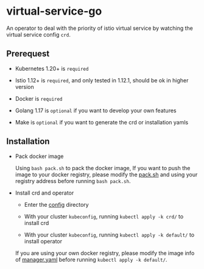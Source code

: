 # virtual-service-go

An operator to deal with the priority of istio virtual service by watching the virtual service config `crd`.

## Prerequest

- Kubernetes 1.20+ is `required`
 
- Istio 1.12+ is `required`, and only tested in 1.12.1, should be ok in higher version

- Docker is `required`

- Golang 1.17 is `optional` if you want to develop your own features

- Make is `optional` if you want to generate the crd or installation yamls

## Installation

- Pack docker image
  
  Using `bash pack.sh` to pack the docker image, If you want to push the image to your docker registry, please modify the [pack.sh](pack.sh) and using your registry address before running `bash pack.sh`.

- Install crd and operator

  - Enter the [config](config) directory

  - With your cluster `kubeconfig`, running `kubectl apply -k crd/` to install crd

  - With your cluster `kubeconfig`, running `kubectl apply -k default/` to install operator
  
  If you are using your own docker registry, please modify the image info of [manager.yaml](config/manager/manager.yaml) before running `kubectl apply -k default/`.
